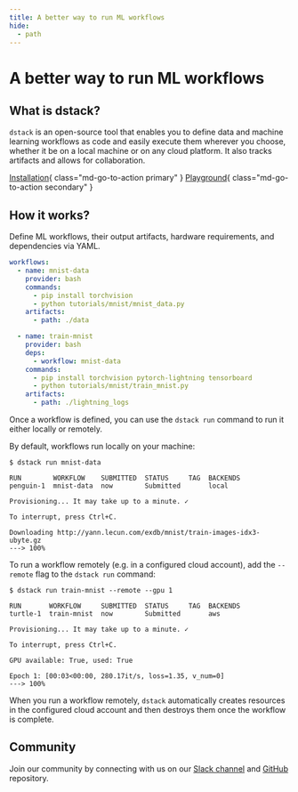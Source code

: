 ```yaml
---
title: A better way to run ML workflows
hide:
  - path
---
```


# A better way to run ML workflows

## What is dstack?

`dstack` is an open-source tool that enables you to define data and machine learning workflows as code and easily execute them
wherever you choose, whether it be on a local machine or on any cloud platform. It also tracks artifacts and allows for
collaboration.

[Installation](installation.md){ class="md-go-to-action primary" } [Playground](playground.md){ class="md-go-to-action secondary" }

## How it works?

Define ML workflows, their output artifacts, hardware requirements, and dependencies via YAML.

<div editor-title=".dstack/workflows/mnist.yaml"> 

```yaml
workflows:
  - name: mnist-data
    provider: bash
    commands:
      - pip install torchvision
      - python tutorials/mnist/mnist_data.py
    artifacts:
      - path: ./data

  - name: train-mnist
    provider: bash
    deps:
      - workflow: mnist-data
    commands:
      - pip install torchvision pytorch-lightning tensorboard
      - python tutorials/mnist/train_mnist.py
    artifacts:
      - path: ./lightning_logs
```

</div>

Once a workflow is defined, you can use the `dstack run` command to run it either locally or remotely. 

By default, workflows run locally on your machine:

<div class="termy">

```shell
$ dstack run mnist-data

RUN        WORKFLOW    SUBMITTED  STATUS     TAG  BACKENDS
penguin-1  mnist-data  now        Submitted       local

Provisioning... It may take up to a minute. ✓

To interrupt, press Ctrl+C.

Downloading http://yann.lecun.com/exdb/mnist/train-images-idx3-ubyte.gz
---> 100%
```

</div>

To run a workflow remotely (e.g. in a configured cloud account), add the `--remote` flag to the `dstack run` command:

<div class="termy">

```shell
$ dstack run train-mnist --remote --gpu 1

RUN       WORKFLOW     SUBMITTED  STATUS     TAG  BACKENDS
turtle-1  train-mnist  now        Submitted       aws

Provisioning... It may take up to a minute. ✓

To interrupt, press Ctrl+C.

GPU available: True, used: True

Epoch 1: [00:03<00:00, 280.17it/s, loss=1.35, v_num=0]
---> 100%
```

</div>

When you run a workflow remotely, `dstack` automatically creates resources in the configured cloud account
and then destroys them once the workflow is complete.

## Community

Join our community by connecting with
us on our [Slack channel](https://join.slack.com/t/dstackai/shared_invite/zt-xdnsytie-D4qU9BvJP8vkbkHXdi6clQ)
and [GitHub](https://github.com/dstackai/dstack) repository.